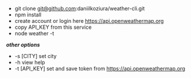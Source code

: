 - git clone git@github.com:daniilkoziura/weather-cli.git
- npm install
- create account or login here https://api.openweathermap.org
- copy API_KEY from this service
- node weather -t <token>

***other options***
- -s [CITY] set city
-  -h  view help
-  -t [API_KEY] set and save token from https://api.openweathermap.org